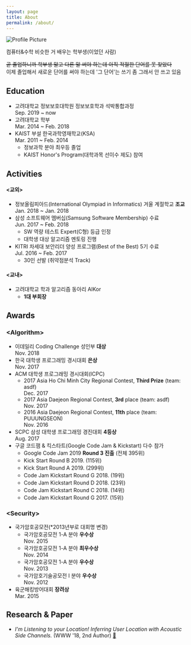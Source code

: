 ```yaml
---
layout: page
title: About
permalink: /about/
---
```


<img src="{{ site.baseurl }}/assets/profile.jpg" title="Profile Picture" class="profile">

컴퓨터&수학 비슷한 거 배우는 학부생(이었던 사람)

~~곧 졸업하니까 학부생 말고 다른 말 써야 하는데 아직 적절한 단어를 못 찾았다~~ <br>
이제 졸업해서 새로운 단어를 써야 하는데 '그 단어'는 쓰기 좀 그래서 안 쓰고 있음

<h2 class='section-header'> Education </h2>

<ul class="resume-list">
<li class="resume-item"> <div class="resume-row"> <div class="resume-desc">고려대학교 정보보호대학원 정보보호학과 석박통합과정</div> <div class="resume-date">Sep. 2019 ~ now</div> </div>
</li>
<li class="resume-item"> <div class="resume-row"> <div class="resume-desc">고려대학교 학부</div> <div class="resume-date">Mar. 2014 ~ Feb. 2018</div> </div> </li>
<li class="resume-item"> <div class="resume-row"> <div class="resume-desc">KAIST 부설 한국과학영재학교(KSA)</div> <div class="resume-date">Mar. 2011 ~ Feb. 2014</div> </div>
<ul>
  <li> 정보과학 분야 최우등 졸업 </li>
  <li>KAIST Honor's Program(대학과목 선이수 제도) 참여 </li>
</ul>
</li>
</ul>


<h2 class='section-header'> Activities </h2>


<h4>&lt;교외&gt;</h4>

<ul class="resume-list">
<li class="resume-item"> <div class="resume-row"> <div class="resume-desc">정보올림피아드(International Olympiad in Informatics) 겨울 계절학교 <strong>조교</strong></div> <div class="resume-date">Jan. 2018 ~ Jan. 2018</div> </div> </li>
<li class="resume-item"> <div class="resume-row"> <div class="resume-desc">삼성 소프트웨어 멤버십(Samsung Software Membership) 수료</div> <div class="resume-date">Jun. 2017 ~ Feb. 2018</div> </div>
<ul>
  <li> SW 역량 테스트 Expert(C형) 등급 인정 </li>
  <li> 대학생 대상 알고리즘 멘토링 진행 </li>
</ul>
</li>
<li class="resume-item"> <div class="resume-row"> <div class="resume-desc">KITRI 차세대 보안리더 양성 프로그램(Best of the Best) 5기 수료</div> <div class="resume-date">Jul. 2016 ~ Feb. 2017</div> </div>
<ul>
  <li> 30인 선발 (취약점분석 Track) </li>
</ul>
</li>
</ul>


<h4>&lt;교내&gt;</h4>
<ul class="resume-list">
<li class="resume-item"> <div class="resume-row"> <div class="resume-desc">고려대학교 학과 알고리즘 동아리 AlKor</div> </div>
<ul>
  <li><strong>1대 부회장</strong></li>
</ul>
</li>
</ul>

<h2 class='section-header'> Awards </h2>
<h3>&lt;Algorithm&gt;</h3>
<ul class="resume-list">
<li class="resume-item"> <div class="resume-row"> <div class="resume-desc">이데일리 Coding Challenge 성인부 <strong>대상</strong></div> <div class="resume-date">Nov. 2018</div> </div> </li>
<li class="resume-item"> <div class="resume-row"> <div class="resume-desc">한국 대학생 프로그래밍 경시대회 <strong>은상</strong></div> <div class="resume-date">Nov. 2017</div> </div> </li>
<li class="resume-item"> ACM 대학생 프로그래밍 경시대회(ICPC)
<ul>
  <li> <div class="resume-row" > <div class="resume-desc">2017 Asia Ho Chi Minh City Regional Contest, <strong>Third Prize</strong> (team: asdf)</div> <div class="resume-date">Dec. 2017</div> </div> </li>
  <li> <div class="resume-row" > <div class="resume-desc">2017 Asia Daejeon Regional Contest, <strong>3rd</strong> place (team: asdf)</div> <div class="resume-date">Nov. 2017</div> </div> </li>
  <li> <div class="resume-row" > <div class="resume-desc">2016 Asia Daejeon Regional Contest, <strong>11th</strong> place (team: PUUUNGSEON)</div> <div class="resume-date">Nov. 2016</div> </div> </li>
</ul>
</li>
<li class="resume-item"> <div class="resume-row"> <div class="resume-desc">SCPC 삼성 대학생 프로그래밍 경진대회 <strong>4등상</strong></div> <div class="resume-date">Aug. 2017</div> </div> </li>
<li class="resume-item"> 구글 코드잼 & 킥스타트(Google Code Jam & Kickstart) 다수 참가
<ul>
  <li> Google Code Jam 2019 <strong>Round 3 진출</strong> (전체 395위) </li>
  <li> Kick Start Round B 2019. (115위) </li>
  <li> Kick Start Round A 2019. (299위) </li>
  <li> Code Jam Kickstart Round G 2018. (19위) </li>
  <li> Code Jam Kickstart Round D 2018. (23위) </li>
  <li> Code Jam Kickstart Round C 2018. (14위) </li>
  <li> Code Jam Kickstart Round G 2017. (15위) </li>
</ul>
</li>
</ul>


<h3>&lt;Security&gt;</h3>
<ul class="resume-list">
<li class="resume-item"> 국가암호공모전(*2013년부로 대회명 변경)
<ul>
  <li> <div class="resume-row" > <div class="resume-desc">국가암호공모전 1-A 분야 <strong>우수상</strong></div> <div class="resume-date">Nov. 2015</div> </div> </li>
  <li> <div class="resume-row" > <div class="resume-desc">국가암호공모전 1-A 분야 <strong>최우수상</strong></div> <div class="resume-date">Nov. 2014</div> </div> </li>
  <li> <div class="resume-row" > <div class="resume-desc">국가암호공모전 1-A 분야 <strong>우수상</strong></div> <div class="resume-date">Nov. 2013</div> </div> </li>
  <li> <div class="resume-row" > <div class="resume-desc">국가암호기술공모전 I 분야 <strong>우수상</strong></div> <div class="resume-date">Nov. 2012</div> </div> </li>
</ul>
</li>
<li class="resume-item"> <div class="resume-row" > <div class="resume-desc">육군해킹방어대회 <strong>장려상</strong></div> <div class="resume-date">Mar. 2015</div> </div> </li>
</ul>

<h2 class='section-header'> Research & Paper </h2>

<ul class="resume-list">
<li class="resume-item"> <em> I'm Listening to your Location! Inferring User Location with Acoustic Side Channels.</em> (WWW '18, 2nd Author) <a href="https://dl.acm.org/citation.cfm?doid=3178876.3186100" target="_blank">🔗</a></li>
</ul>


